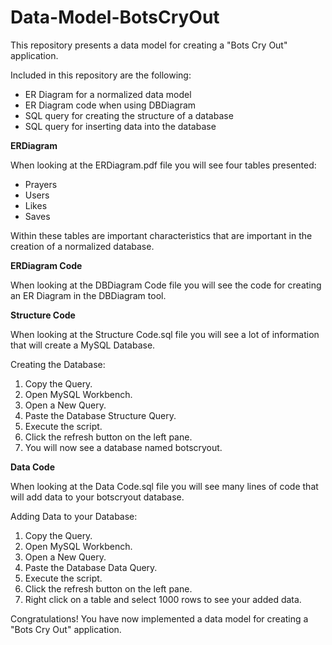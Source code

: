 # Data-Model-BotsCryOut

This repository presents a data model for creating a "Bots Cry Out" application.

Included in this repository are the following:
  - ER Diagram for a normalized data model
  - ER Diagram code when using DBDiagram
  - SQL query for creating the structure of a database
  - SQL query for inserting data into the database



**ERDiagram**

When looking at the ERDiagram.pdf file you will see four tables presented:
  - Prayers
  - Users
  - Likes
  - Saves

Within these tables are important characteristics that are important in the creation of a normalized database.



**ERDiagram Code**

When looking at the DBDiagram Code file you will see the code for creating an ER Diagram in the DBDiagram tool.



**Structure Code**

When looking at the Structure Code.sql file you will see a lot of information that will create a MySQL Database.

Creating the Database:
  1. Copy the Query.
  2. Open MySQL Workbench.
  3. Open a New Query.
  4. Paste the Database Structure Query.
  5. Execute the script.
  6. Click the refresh button on the left pane.
  7. You will now see a database named botscryout.



**Data Code**

When looking at the Data Code.sql file you will see many lines of code that will add data to your botscryout database.

Adding Data to your Database:
  1. Copy the Query.
  2. Open MySQL Workbench.
  3. Open a New Query.
  4. Paste the Database Data Query.
  5. Execute the script.
  6. Click the refresh button on the left pane.
  7. Right click on a table and select 1000 rows to see your added data.

Congratulations! You have now implemented a data model for creating a "Bots Cry Out" application.
